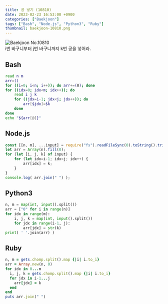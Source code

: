 ```yaml
---
title: 공 넣기 (10810)
date: 2023-02-23 16:53:00 +0900
categories: ["Baekjoon"]
tags: ["Bash", "Node.js", "Python3", "Ruby"]
thumbnail: baekjoon-10810.png
---
```


![Baekjoon No.10810](baekjoon-10810.png)  
i번 바구니부터 j번 바구니까지 k번 공을 넣어라.

## Bash
```bash
read n m
arr=()
for ((i=0; i<n; i++)); do arr+=(0); done
for ((idx=0; idx<m; idx++)); do
	read i j k
	for ((jdx=i-1; jdx<j; jdx++)); do
		arr[$jdx]=$k
	done
done
echo "${arr[@]}"
```

## Node.js
```javascript
const [[n, m], ...input] = require("fs").readFileSync(0).toString().trim().split("\n").map(x => x.split(" ").map(Number));
let arr = Array(n).fill(0);
for (let [i, j, k] of input) {
	for (let idx=i-1; idx<j; idx++) {
		arr[idx] = k;
	}
}
console.log( arr.join(" ") );
```

## Python3
```python
n, m = map(int, input().split())
arr = ["0" for i in range(n)]
for idx in range(m):
    i, j, k = map(int, input().split())
    for jdx in range(i-1, j):
        arr[jdx] = str(k)
print( ' '.join(arr) )
```

## Ruby
```ruby
n, m = gets.chomp.split().map {|i| i.to_i}
arr = Array.new(n, 0)
for idx in 0...m
  i, j, k = gets.chomp.split().map {|i| i.to_i}
  for jdx in i-1...j
    arr[jdx] = k
  end
end
puts arr.join(" ")
```

